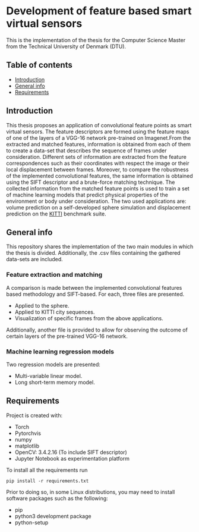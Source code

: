 # Development of feature based smart virtual sensors

This is the implementation of the thesis for the Computer Science Master from the Technical University of Denmark (DTU).

## Table of contents

- [Introduction](#introduction)
- [General info](#general-info)
- [Requirements](#requirements)

## Introduction

This thesis proposes an application of convolutional feature points as smart virtual sensors. The feature descriptors are formed using the feature maps of one of the layers of a VGG-16 network pre-trained on Imagenet.From the extracted and matched features, information is obtained from each of them to create a data-set that describes the sequence of frames under consideration. Different sets of information are extracted from the feature correspondences such as their coordinates with respect the image or their local displacement between frames. Moreover, to compare the robustness of the implemented convolutional features, the same information is obtained using the SIFT descriptor and a brute-force matching technique.
The collected information from the matched feature points is used to train a set of machine learning models that predict physical properties of the environment or body under consideration. The two used applications are: volume prediction on a self-developed sphere simulation and displacement prediction on the [KITTI](http://www.cvlibs.net/datasets/kitti/) benchmark suite.

## General info

This repository shares the implementation of the two main modules in which the thesis is divided.
Additionally, the .csv files containing the gathered data-sets are included.

### Feature extraction and matching

A comparison is made between the implemented convolutional features based methodology and SIFT-based.
For each, three files are presented.

- Applied to the sphere.
- Applied to KITTI city sequences.
- Visualization of specific frames from the above applications.

Additionally, another file is provided to allow for observing the outcome of certain layers of the pre-trained VGG-16 network.

### Machine learning regression models

Two regression models are presented:

- Multi-variable linear model.
- Long short-term memory model.

## Requirements

Project is created with:

- Torch
- Pytorchvis
- numpy
- matplotlib
- OpenCV: 3.4.2.16 (To include SIFT descriptor)
- Jupyter Notebook as experimentation platform

To install all the requirements run

```
pip install -r requirements.txt
```

Prior to doing so, in some Linux distributions, you may need to install software packages such as the following:

- pip
- python3 development package
- python-setup
